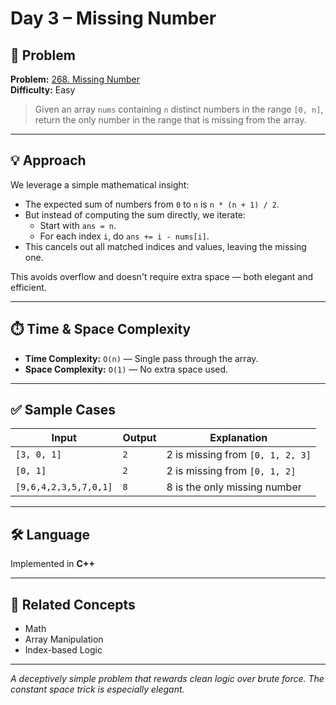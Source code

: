 # Day 3 – Missing Number

## 🧩 Problem

**Problem:** [268. Missing Number](https://leetcode.com/problems/missing-number/)  
**Difficulty:** Easy

> Given an array `nums` containing `n` distinct numbers in the range `[0, n]`, return the only number in the range that is missing from the array.

---

## 💡 Approach

We leverage a simple mathematical insight:

- The expected sum of numbers from `0` to `n` is `n * (n + 1) / 2`.
- But instead of computing the sum directly, we iterate:
  - Start with `ans = n`.
  - For each index `i`, do `ans += i - nums[i]`.
- This cancels out all matched indices and values, leaving the missing one.

This avoids overflow and doesn't require extra space — both elegant and efficient.

---

## ⏱️ Time & Space Complexity

- **Time Complexity:** `O(n)` — Single pass through the array.
- **Space Complexity:** `O(1)` — No extra space used.

---

## ✅ Sample Cases

| Input                          | Output | Explanation                            |
|--------------------------------|--------|----------------------------------------|
| `[3, 0, 1]`                    | `2`    | 2 is missing from `[0, 1, 2, 3]`        |
| `[0, 1]`                       | `2`    | 2 is missing from `[0, 1, 2]`           |
| `[9,6,4,2,3,5,7,0,1]`          | `8`    | 8 is the only missing number            |

---

## 🛠️ Language

Implemented in **C++**

---

## 🔗 Related Concepts

- Math
- Array Manipulation
- Index-based Logic

---

_A deceptively simple problem that rewards clean logic over brute force. The constant space trick is especially elegant._
